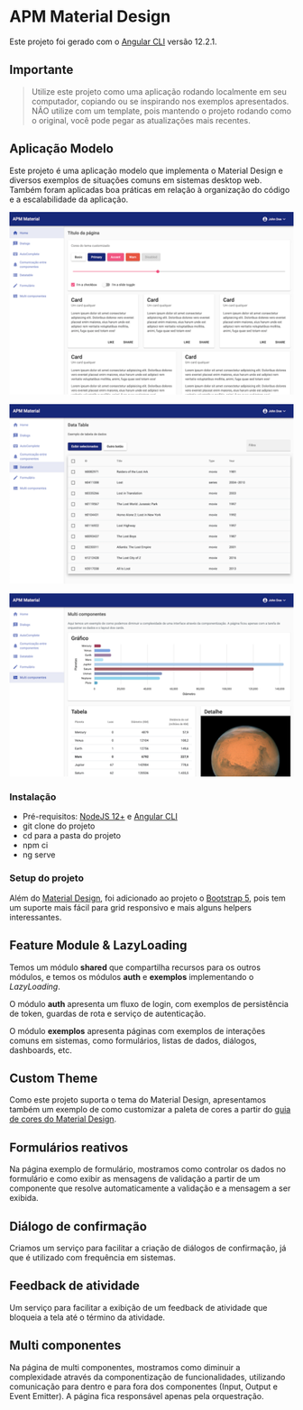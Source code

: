 # APM Material Design

Este projeto foi gerado com o [Angular CLI](https://github.com/angular/angular-cli) versão 12.2.1.

## Importante

> Utilize este projeto como uma aplicação rodando localmente em seu computador, copiando ou se inspirando nos exemplos apresentados. NÃO utilize com um template, pois mantendo o projeto rodando como o original, você pode pegar as atualizações mais recentes.

## Aplicação Modelo

Este projeto é uma aplicação modelo que implementa o Material Design e diversos exemplos de situações comuns em sistemas desktop web. Também foram aplicadas boa práticas em relação à organização do código e a escalabilidade da aplicação.

![image info](./screenshots/screen_1.png)

![image info](./screenshots/screen_2.png)

![image info](./screenshots/screen_3.png)

### Instalação

- Pré-requisitos: [NodeJS 12+](https://nodejs.org/en/) e [Angular CLI](https://angular.io/guide/setup-local#install-the-angular-cli)
- git clone do projeto
- cd para a pasta do projeto
- npm ci
- ng serve

### Setup do projeto

Além do [Material Design](https://material.angular.io/), foi adicionado ao projeto o [Bootstrap 5](https://getbootstrap.com/), pois tem um suporte mais fácil para grid responsivo e mais alguns helpers interessantes.

## Feature Module & LazyLoading

Temos um módulo **shared** que compartilha recursos para os outros módulos, e temos os módulos **auth** e **exemplos** implementando o _LazyLoading_.

O módulo **auth** apresenta um fluxo de login, com exemplos de persistência de token, guardas de rota e serviço de autenticação.

O módulo **exemplos** apresenta páginas com exemplos de interações comuns em sistemas, como formulários, listas de dados, diálogos, dashboards, etc.

## Custom Theme

Como este projeto suporta o tema do Material Design, apresentamos também um exemplo de como customizar a paleta de cores a partir do [guia de cores do Material Design](https://material.io/archive/guidelines/style/color.html#color-color-palette).

## Formulários reativos

Na página exemplo de formulário, mostramos como controlar os dados no formulário e como exibir as mensagens de validação a partir de um componente que resolve automaticamente a validação e a mensagem a ser exibida.

## Diálogo de confirmação

Criamos um serviço para facilitar a criação de diálogos de confirmação, já que é utilizado com frequência em sistemas.

## Feedback de atividade

Um serviço para facilitar a exibição de um feedback de atividade que bloqueia a tela até o término da atividade.

## Multi componentes

Na página de multi componentes, mostramos como diminuir a complexidade através da componentização de funcionalidades, utilizando comunicação para dentro e para fora dos componentes (Input, Output e Event Emitter). A página fica responsável apenas pela orquestração.
